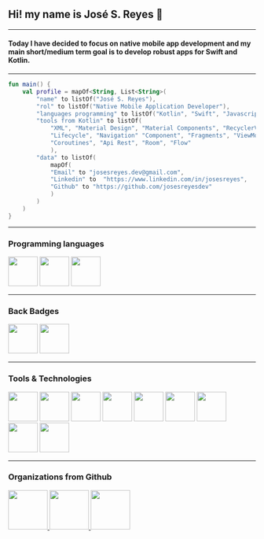 ## Hi! my name is **José S. Reyes**  👋
---
#### Today I have decided to focus on native mobile app development and my main short/medium term goal is to develop robust apps for Swift and Kotlin.
---
```kotlin 
fun main() {
    val profile = mapOf<String, List<String>(
        "name" to listOf("José S. Reyes"),
        "rol" to listOf("Native Mobile Application Developer"),
        "languages programming" to listOf("Kotlin", "Swift", "Javascript"),
        "tools from Kotlin" to listOf(
            "XML", "Material Design", "Material Components", "RecyclerView", "Intents",
            "Lifecycle", "Navigation" "Component", "Fragments", "ViewModel", "LiveData",
            "Coroutines", "Api Rest", "Room", "Flow"
            ),
        "data" to listOf(
            mapOf(
            "Email" to "josesreyes.dev@gmail.com",
            "Linkedin" to  "https://www.linkedin.com/in/josesreyes",
            "Github" to "https://github.com/josesreyesdev"
            )
        )
    )
}
```
---
### Programming languages
<p>
    <img src="https://img.icons8.com/color/256/kotlin.png" height="60" width="60">
    <img src="https://img.icons8.com/color/256/swift.png" height="60" width="60">
    <img src="https://img.icons8.com/color/256/javascript.png" height="60" width="60">
</p>

---
### Back Badges
<p> 
    <img src="https://img.icons8.com/parakeet/256/sql.png" height="60" width="60">
    <img src="https://img.icons8.com/color/256/firebase.png" height="60" width="60">
</p>

---
### Tools & Technologies
<p>
<img src="https://img.icons8.com/fluency/256/android-os.png" height="60" width="60">
<img src="https://img.icons8.com/fluency/256/android-studio--v3.png" height="60" width="60">
<img src="https://img.icons8.com/color/256/intellij-idea.png" height="60" width="60">
<img src="https://img.icons8.com/color/256/git.png" height="60" width="60">
<img src="https://img.icons8.com/ios-filled/256/github.png" height="60" width="60">
<img src="https://img.icons8.com/color/256/visual-studio-code-2019.png" height="60" width="60">
<img src="https://img.icons8.com/color/256/jira.png" height="60" width="60">
<img src="https://img.icons8.com/color/256/notion.png" height="60" width="60">
<img src="https://img.icons8.com/color/256/slack-new.png" height="60" width="60">
</p>

---
### Organizations from Github
<p>
  <a href="https://github.com/innovaccion-virtual">
    <img src="https://avatars.githubusercontent.com/u/70914071?s=200&v=4" height="80" width="80">
  </a>
  <a href="https://github.com/LaunchX-InnovaccionVirtual">
    <img src="https://avatars.githubusercontent.com/u/99037757?s=200&v=4" height="80" width="80">
  </a>
  <a href="https://github.com/LatinXperts">
    <img src="https://avatars.githubusercontent.com/u/99117267?s=200&v=4" height="80" width="80">
  </a>
</p>

<!--
**josesreyesdev/josesreyesdev** is a ✨ _special_ ✨ repository because its `README.md` (this file) appears on your GitHub profile.

Here are some ideas to get you started:

- 🔭 I’m currently working on ...
- 🌱 I’m currently learning ...
- 👯 I’m looking to collaborate on ...
- 🤔 I’m looking for help with ...
- 💬 Ask me about ...
- 📫 How to reach me: ...
- 😄 Pronouns: ...
- ⚡ Fun fact: ...
-->
